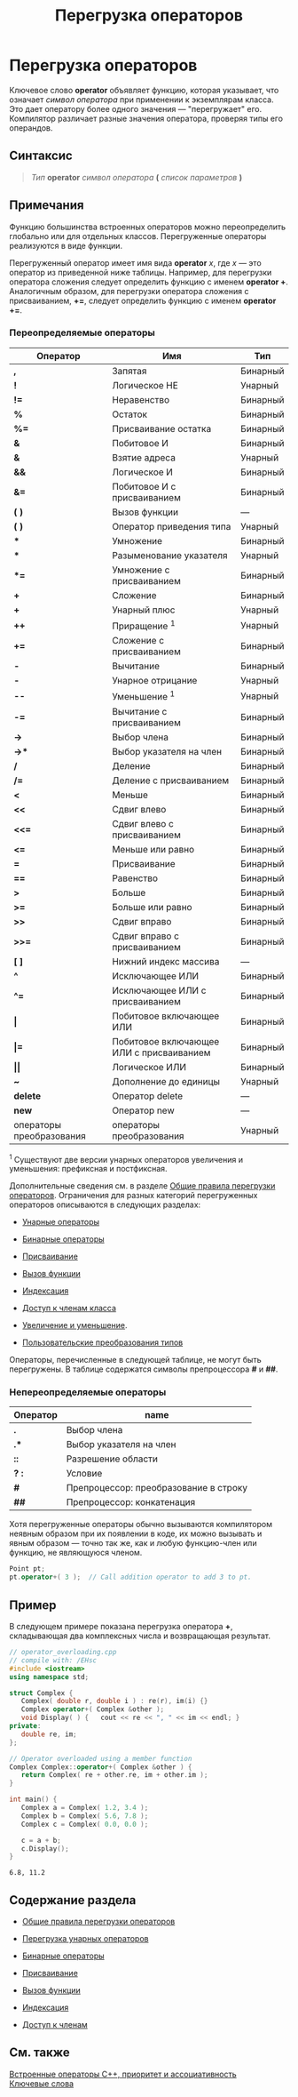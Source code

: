 ﻿---
title: Перегрузка операторов
ms.date: 11/04/2016
f1_keywords:
- operator_cpp
- operator
helpviewer_keywords:
- redefinable operators [C++]
- non-redefinable operators [C++]
- operator keyword [C++]
- operators [C++], overloading
- operator overloading
ms.assetid: 56ad4c4f-dd0c-45e0-adaa-08fe98cb1f8e
ms.openlocfilehash: d6a294af3ea7ef6085eae0f7069ea2d1fdbb30e4
ms.sourcegitcommit: 6052185696adca270bc9bdbec45a626dd89cdcdd
ms.translationtype: MT
ms.contentlocale: ru-RU
ms.lasthandoff: 10/31/2018
ms.locfileid: "50621745"
---
# <a name="operator-overloading"></a>Перегрузка операторов

Ключевое слово **operator** объявляет функцию, которая указывает, что означает *символ оператора* при применении к экземплярам класса. Это дает оператору более одного значения — "перегружает" его. Компилятор различает разные значения оператора, проверяя типы его операндов.

## <a name="syntax"></a>Синтаксис

> *Тип* **operator** *символ оператора* **(** *список параметров* **)**

## <a name="remarks"></a>Примечания

Функцию большинства встроенных операторов можно переопределить глобально или для отдельных классов. Перегруженные операторы реализуются в виде функции.

Перегруженный оператор имеет имя вида **operator** *x*, где *x* — это оператор из приведенной ниже таблицы. Например, для перегрузки оператора сложения следует определить функцию с именем **operator +**. Аналогичным образом, для перегрузки оператора сложения с присваиванием, **+=**, следует определить функцию с именем **operator +=**.

### <a name="redefinable-operators"></a>Переопределяемые операторы

|Оператор|Имя|Тип|
|--------------|----------|----------|
|**,**|Запятая|Бинарный|
|**\!**|Логическое НЕ|Унарный|
|**\!=**|Неравенство|Бинарный|
|**%**|Остаток|Бинарный|
|**%=**|Присваивание остатка|Бинарный|
|**&**|Побитовое И|Бинарный|
|**&**|Взятие адреса|Унарный|
|**&&**|Логическое И|Бинарный|
|**&=**|Побитовое И с присваиванием|Бинарный|
|**( )**|Вызов функции |—|
|**( )**|Оператор приведения типа|Унарный|
|**&#42;**|Умножение|Бинарный|
|**&#42;**|Разыменование указателя|Унарный|
|**&#42;=**|Умножение с присваиванием|Бинарный|
|**+**|Сложение|Бинарный|
|**+**|Унарный плюс|Унарный|
|**++**|Приращение <sup>1</sup>|Унарный|
|**+=**|Сложение с присваиванием|Бинарный|
|**-**|Вычитание|Бинарный|
|**-**|Унарное отрицание|Унарный|
|**--**|Уменьшение <sup>1</sup>|Унарный|
|**-=**|Вычитание с присваиванием|Бинарный|
|**->**|Выбор члена|Бинарный|
|**->&#42;**|Выбор указателя на член|Бинарный|
|**/**|Деление|Бинарный|
|**/=**|Деление с присваиванием|Бинарный|
|**\<**|Меньше|Бинарный|
|**<<**|Сдвиг влево|Бинарный|
|**<<=**|Сдвиг влево с присваиванием|Бинарный|
|**<=**|Меньше или равно|Бинарный|
|**=**|Присваивание|Бинарный|
|**==**|Равенство|Бинарный|
|**>**|Больше|Бинарный|
|**>=**|Больше или равно|Бинарный|
|**>>**|Сдвиг вправо|Бинарный|
|**>>=**|Сдвиг вправо с присваиванием|Бинарный|
|**[ ]**|Нижний индекс массива|—|
|**^**|Исключающее ИЛИ|Бинарный|
|**^=**|Исключающее ИЛИ с присваиванием|Бинарный|
|**&#124;**|Побитовое включающее ИЛИ|Бинарный|
|**&#124;=**|Побитовое включающее ИЛИ с присваиванием|Бинарный|
|**&#124;&#124;**|Логическое ИЛИ|Бинарный|
|**~**|Дополнение до единицы|Унарный|
|**delete**|Оператор delete|—|
|**new**|Оператор new|—|
|операторы преобразования|операторы преобразования|Унарный|

<sup>1</sup> Существуют две версии унарных операторов увеличения и уменьшения: префиксная и постфиксная.

Дополнительные сведения см. в разделе [Общие правила перегрузки операторов](../cpp/general-rules-for-operator-overloading.md). Ограничения для разных категорий перегруженных операторов описываются в следующих разделах:

- [Унарные операторы](../cpp/overloading-unary-operators.md)

- [Бинарные операторы](../cpp/binary-operators.md)

- [Присваивание](../cpp/assignment.md)

- [Вызов функции](../cpp/function-call-cpp.md)

- [Индексация](../cpp/subscripting.md)

- [Доступ к членам класса](../cpp/member-access.md)

- [Увеличение и уменьшение](../cpp/increment-and-decrement-operator-overloading-cpp.md).

- [Пользовательские преобразования типов](../cpp/user-defined-type-conversions-cpp.md)

Операторы, перечисленные в следующей таблице, не могут быть перегружены. В таблице содержатся символы препроцессора **#** и **##**.

### <a name="nonredefinable-operators"></a>Непереопределяемые операторы

|Оператор|name|
|-|-|
|**.**|Выбор члена|
|**.&#42;**|Выбор указателя на член|
|**::**|Разрешение области|
|**? :**|Условие|
|**#**|Препроцессор: преобразование в строку|
|**##**|Препроцессор: конкатенация|

Хотя перегруженные операторы обычно вызываются компилятором неявным образом при их появлении в коде, их можно вызывать и явным образом — точно так же, как и любую функцию-член или функцию, не являющуюся членом.

```cpp
Point pt;
pt.operator+( 3 );  // Call addition operator to add 3 to pt.
```

## <a name="example"></a>Пример

В следующем примере показана перегрузка оператора **+**, складывающая два комплексных числа и возвращающая результат.

```cpp
// operator_overloading.cpp
// compile with: /EHsc
#include <iostream>
using namespace std;

struct Complex {
   Complex( double r, double i ) : re(r), im(i) {}
   Complex operator+( Complex &other );
   void Display( ) {   cout << re << ", " << im << endl; }
private:
   double re, im;
};

// Operator overloaded using a member function
Complex Complex::operator+( Complex &other ) {
   return Complex( re + other.re, im + other.im );
}

int main() {
   Complex a = Complex( 1.2, 3.4 );
   Complex b = Complex( 5.6, 7.8 );
   Complex c = Complex( 0.0, 0.0 );

   c = a + b;
   c.Display();
}
```

```Output
6.8, 11.2
```

## <a name="in-this-section"></a>Содержание раздела

- [Общие правила перегрузки операторов](../cpp/general-rules-for-operator-overloading.md)

- [Перегрузка унарных операторов](../cpp/overloading-unary-operators.md)

- [Бинарные операторы](../cpp/binary-operators.md)

- [Присваивание](../cpp/assignment.md)

- [Вызов функции](../cpp/function-call-cpp.md)

- [Индексация](../cpp/subscripting.md)

- [Доступ к членам](../cpp/member-access.md)

## <a name="see-also"></a>См. также

[Встроенные операторы C++, приоритет и ассоциативность](../cpp/cpp-built-in-operators-precedence-and-associativity.md)<br/>
[Ключевые слова](../cpp/keywords-cpp.md)
